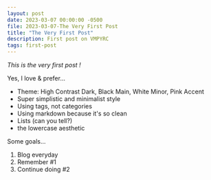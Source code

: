 ```yaml
---
layout: post
date: 2023-03-07 00:00:00 -0500
file: 2023-03-07-The Very First Post
title: "The Very First Post"
description: First post on VMPYRC
tags: first-post
---
```


*This is the very first post !*

Yes, I love & prefer...

+ Theme: High Contrast Dark, Black Main, White Minor, Pink Accent
+ Super simplistic and minimalist style
+ Using tags, not categories
+ Using markdown because it's so clean
+ Lists (can you tell?)
+ the lowercase aesthetic

Some goals...

1. Blog everyday
2. Remember #1
3. Continue doing #2
